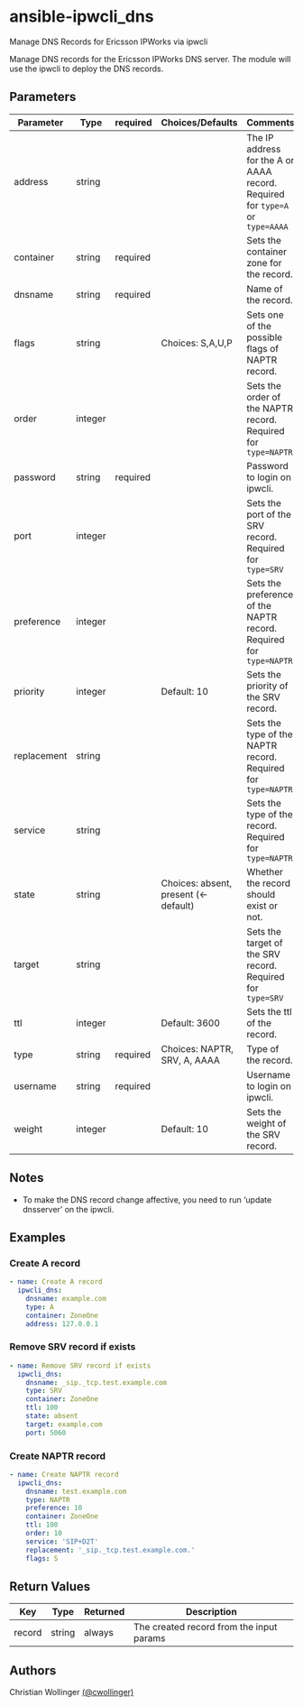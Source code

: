 # ansible-ipwcli_dns
Manage DNS Records for Ericsson IPWorks via ipwcli

Manage DNS records for the Ericsson IPWorks DNS server. The module will use the ipwcli to deploy the DNS records.

## Parameters

| Parameter | Type | required | Choices/Defaults |  Comments |
| --------- | ---- |-------- | ----------------- |  -------- |
| address      | string   |          |                                        |	The IP address for the A or AAAA record. Required for `type=A` or `type=AAAA`		|
| container    | string   | required |                                        |	Sets the container zone for the record.			|
| dnsname      | string   | required |                                        |	Name of the record.			|
| flags        | string   |          | Choices: S,A,U,P                       |	Sets one of the possible flags of NAPTR record.			|
| order        | integer   |         |                                        |	Sets the order of the NAPTR record. Required for `type=NAPTR`		|
| password     | string   | required |                                        |	Password to login on ipwcli.			|
| port         | integer   |         |                                        |	Sets the port of the SRV record. Required for `type=SRV`			|
| preference   | integer   |         |                                        |	Sets the preference of the NAPTR record. Required for `type=NAPTR`			|
| priority     | integer   |         | Default: 10                            |	Sets the priority of the SRV record.			|
| replacement  | string   |          |                                        |	Sets the type of the NAPTR record. Required for `type=NAPTR`			|
| service      | string   |          |                                        |	Sets the type of the record. Required for `type=NAPTR`			|
| state        | string   |          | Choices: absent, present (<- default)  |	Whether the record should exist or not.			|
| target       | string   |          |                                        |	Sets the target of the SRV record. Required for `type=SRV`			|
| ttl          | integer   |         | Default: 3600                          |	Sets the ttl of the record.			|
| type         | string   | required | Choices: NAPTR, SRV, A, AAAA           |	Type of the record.			|
| username         | string   | required |                                    |	Username to login on ipwcli.			|
| weight       | integer   |         | Default: 10                            |	Sets the weight of the SRV record.			|

## Notes

- To make the DNS record change affective, you need to run ‘update dnsserver’ on the ipwcli.

## Examples

### Create A record
```yaml
- name: Create A record
  ipwcli_dns:
    dnsname: example.com
    type: A
    container: ZoneOne
    address: 127.0.0.1
```
### Remove SRV record if exists
```yaml
- name: Remove SRV record if exists
  ipwcli_dns:
    dnsname: _sip._tcp.test.example.com
    type: SRV
    container: ZoneOne
    ttl: 100
    state: absent
    target: example.com
    port: 5060
```
### Create NAPTR record
```yaml
- name: Create NAPTR record
  ipwcli_dns:
    dnsname: test.example.com
    type: NAPTR
    preference: 10
    container: ZoneOne
    ttl: 100
    order: 10
    service: 'SIP+D2T'
    replacement: '_sip._tcp.test.example.com.'
    flags: S
```

## Return Values

| Key | Type |  Returned | Description | 
| --- | ---- | --------- | ----------- |
| record |  string | always | The created record from the input params   |

## Authors
Christian Wollinger [(@cwollinger)](https://github.com/CWollinger)